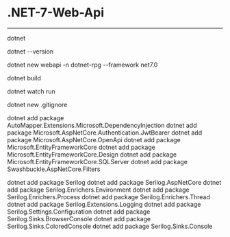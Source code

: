 # .NET-7-Web-Api


---

dotnet

dotnet --version

dotnet new webapi -n dotnet-rpg --framework net7.0

dotnet build

dotnet watch run

dotnet new .gitignore



dotnet add package AutoMapper.Extensions.Microsoft.DependencyInjection
dotnet add package Microsoft.AspNetCore.Authentication.JwtBearer
dotnet add package Microsoft.AspNetCore.OpenApi
dotnet add package Microsoft.EntityFrameworkCore
dotnet add package Microsoft.EntityFrameworkCore.Design
dotnet add package Microsoft.EntityFrameworkCore.SQLServer
dotnet add package Swashbuckle.AspNetCore.Filters

dotnet add package Serilog
dotnet add package Serilog.AspNetCore
dotnet add package Serilog.Enrichers.Environment
dotnet add package Serilog.Enrichers.Process
dotnet add package Serilog.Enrichers.Thread
dotnet add package Serilog.Extensions.Logging
dotnet add package Serilog.Settings.Configuration
dotnet add package Serilog.Sinks.BrowserConsole
dotnet add package Serilog.Sinks.ColoredConsole
dotnet add package Serilog.Sinks.Console